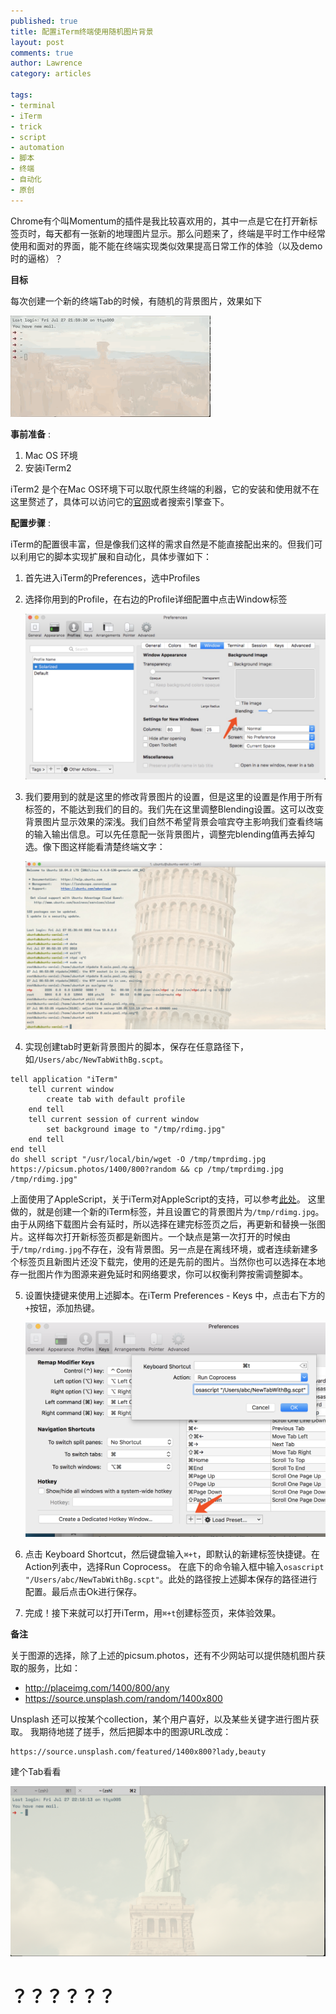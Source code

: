 ```yaml
---
published: true
title: 配置iTerm终端使用随机图片背景
layout: post
comments: true
author: Lawrence 
category: articles

tags:
- terminal
- iTerm
- trick
- script
- automation
- 脚本
- 终端
- 自动化
- 原创
---
```



Chrome有个叫Momentum的插件是我比较喜欢用的，其中一点是它在打开新标签页时，每天都有一张新的地理图片显示。那么问题来了，终端是平时工作中经常使用和面对的界面，能不能在终端实现类似效果提高日常工作的体验（以及demo时的逼格）？

**目标**

每次创建一个新的终端Tab的时候，有随机的背景图片，效果如下

![Sample](https://github.com/gitlawr/gitlawr.github.io/raw/master/images/2018-07-27/demo.gif)

**事前准备** :

1. Mac OS 环境
2. 安装iTerm2

iTerm2 是个在Mac OS环境下可以取代原生终端的利器，它的安装和使用就不在这里赘述了，具体可以访问它的[官网](https://www.iterm2.com/)或者搜索引擎查下。

**配置步骤** :

iTerm的配置很丰富，但是像我们这样的需求自然是不能直接配出来的。但我们可以利用它的脚本实现扩展和自动化，具体步骤如下：

1. 首先进入iTerm的Preferences，选中Profiles

2. 选择你用到的Profile，在右边的Profile详细配置中点击Window标签

	![window-conf](https://github.com/gitlawr/gitlawr.github.io/raw/master/images/2018-07-27/window-conf.jpg)

3. 我们要用到的就是这里的修改背景图片的设置，但是这里的设置是作用于所有标签的，不能达到我们的目的。我们先在这里调整Blending设置。这可以改变背景图片显示效果的深浅。我们自然不希望背景会喧宾夺主影响我们查看终端的输入输出信息。可以先任意配一张背景图片，调整完blending值再去掉勾选。像下图这样能看清楚终端文字：

	![bg-test](https://github.com/gitlawr/gitlawr.github.io/raw/master/images/2018-07-27/bg-test.jpg)

4. 实现创建tab时更新背景图片的脚本，保存在任意路径下，如`/Users/abc/NewTabWithBg.scpt`。
```applescript
tell application "iTerm"
    tell current window
        create tab with default profile
    end tell
    tell current session of current window
        set background image to "/tmp/rdimg.jpg"
    end tell
end tell
do shell script "/usr/local/bin/wget -O /tmp/tmprdimg.jpg https://picsum.photos/1400/800?random && cp /tmp/tmprdimg.jpg /tmp/rdimg.jpg"
```
上面使用了AppleScript，关于iTerm对AppleScript的支持，可以参考[此处](https://www.iterm2.com/documentation-scripting.html)。
这里做的，就是创建一个新的iTerm标签，并且设置它的背景图片为`/tmp/rdimg.jpg`。由于从网络下载图片会有延时，所以选择在建完标签页之后，再更新和替换一张图片。这样每次打开新标签页都是新图片。一个缺点是第一次打开的时候由于`/tmp/rdimg.jpg`不存在，没有背景图。另一点是在离线环境，或者连续新建多个标签页且新图片还没下载完，使用的还是先前的图片。当然你也可以选择在本地存一批图片作为图源来避免延时和网络要求，你可以权衡利弊按需调整脚本。

5. 设置快捷键来使用上述脚本。在iTerm Preferences - Keys 中，点击右下方的`+`按钮，添加热键。

	![set-key](https://github.com/gitlawr/gitlawr.github.io/raw/master/images/2018-07-27/set-key.png)

6. 点击 Keyboard Shortcut，然后键盘输入`⌘+t`，即默认的新建标签快捷键。在Action列表中，选择Run Coprocess。 在底下的命令输入框中输入`osascript "/Users/abc/NewTabWithBg.scpt"`。此处的路径按上述脚本保存的路径进行配置。最后点击Ok进行保存。

7. 完成！接下来就可以打开iTerm，用`⌘+t`创建标签页，来体验效果。

**备注**

关于图源的选择，除了上述的picsum.photos，还有不少网站可以提供随机图片获取的服务，比如：

  - http://placeimg.com/1400/800/any
  - https://source.unsplash.com/random/1400x800

Unsplash 还可以按某个collection，某个用户喜好，以及某些关键字进行图片获取。
我期待地搓了搓手，然后把脚本中的图源URL改成：
```
https://source.unsplash.com/featured/1400x800?lady,beauty
```

建个Tab看看

![set-key](https://github.com/gitlawr/gitlawr.github.io/raw/master/images/2018-07-27/lady.png)

# ？？？？？？